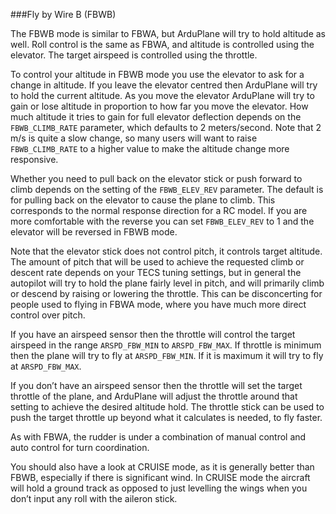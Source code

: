 ###Fly by Wire B (FBWB)

The FBWB mode is similar to FBWA, but ArduPlane will try to hold altitude as well. Roll control is the same as FBWA, and altitude is controlled using the elevator. The target airspeed is controlled using the throttle.

To control your altitude in FBWB mode you use the elevator to ask for a change in altitude. If you leave the elevator centred then ArduPlane will try to hold the current altitude. As you move the elevator ArduPlane will try to gain or lose altitude in proportion to how far you move the elevator. How much altitude it tries to gain for full elevator deflection depends on the `FBWB_CLIMB_RATE` parameter, which defaults to 2 meters/second. Note that 2 m/s is quite a slow change, so many users will want to raise `FBWB_CLIMB_RATE` to a higher value to make the altitude change more responsive.

Whether you need to pull back on the elevator stick or push forward to climb depends on the setting of the `FBWB_ELEV_REV` parameter. The default is for pulling back on the elevator to cause the plane to climb. This corresponds to the normal response direction for a RC model. If you are more comfortable with the reverse you can set `FBWB_ELEV_REV` to 1 and the elevator will be reversed in FBWB mode.

Note that the elevator stick does not control pitch, it controls target altitude. The amount of pitch that will be used to achieve the requested climb or descent rate depends on your TECS tuning settings, but in general the autopilot will try to hold the plane fairly level in pitch, and will primarily climb or descend by raising or lowering the throttle. This can be disconcerting for people used to flying in FBWA mode, where you have much more direct control over pitch.

If you have an airspeed sensor then the throttle will control the target airspeed in the range `ARSPD_FBW_MIN` to `ARSPD_FBW_MAX`. If throttle is minimum then the plane will try to fly at `ARSPD_FBW_MIN`. If it is maximum it will try to fly at `ARSPD_FBW_MAX`.

If you don’t have an airspeed sensor then the throttle will set the target throttle of the plane, and ArduPlane will adjust the throttle around that setting to achieve the desired altitude hold. The throttle stick can be used to push the target throttle up beyond what it calculates is needed, to fly faster.

As with FBWA, the rudder is under a combination of manual control and auto control for turn coordination.

You should also have a look at CRUISE mode, as it is generally better than FBWB, especially if there is significant wind. In CRUISE mode the aircraft will hold a ground track as opposed to just levelling the wings when you don’t input any roll with the aileron stick.